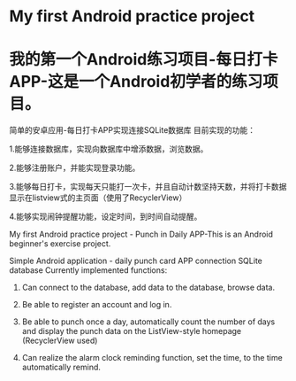 # My first Android practice project
# 我的第一个Android练习项目-每日打卡APP-这是一个Android初学者的练习项目。

简单的安卓应用-每日打卡APP实现连接SQLite数据库
目前实现的功能：

1.能够连接数据库，实现向数据库中增添数据，浏览数据。

2.能够注册账户，并能实现登录功能。

3.能够每日打卡，实现每天只能打一次卡，并且自动计数坚持天数，并将打卡数据显示在listview式的主页面（使用了RecyclerView）

4.能够实现闹钟提醒功能，设定时间，到时间自动提醒。

My first Android practice project - Punch in Daily APP-This is an Android beginner's exercise project.

Simple Android application - daily punch card APP connection SQLite database
Currently implemented functions:

1. Can connect to the database, add data to the database, browse data.

2. Be able to register an account and log in.

3. Be able to punch once a day, automatically count the number of days and display the punch data on the ListView-style homepage (RecyclerView used)

4. Can realize the alarm clock reminding function, set the time, to the time automatically remind.
